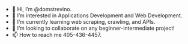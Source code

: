 - 👋 Hi, I’m @domstrevino.
- 👀 I’m interested in Applications Development and Web Development.
- 🌱 I’m currently learning web scraping, crawling, and APIs.
- 💞️ I’m looking to collaborate on any beginner-intermediate project!
- 📫 How to reach me 405-436-4457.

<!---
domstrevino/domstrevino is a ✨ special ✨ repository because its `README.md` (this file) appears on your GitHub profile.
You can click the Preview link to take a look at your changes.
--->
